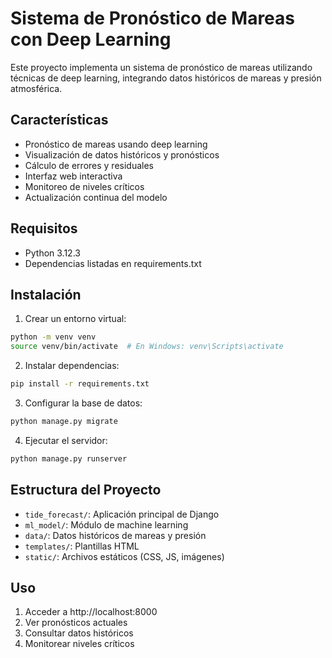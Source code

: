 # Sistema de Pronóstico de Mareas con Deep Learning

Este proyecto implementa un sistema de pronóstico de mareas utilizando técnicas de deep learning, integrando datos históricos de mareas y presión atmosférica.

## Características

- Pronóstico de mareas usando deep learning
- Visualización de datos históricos y pronósticos
- Cálculo de errores y residuales
- Interfaz web interactiva
- Monitoreo de niveles críticos
- Actualización continua del modelo

## Requisitos

- Python 3.12.3
- Dependencias listadas en requirements.txt

## Instalación

1. Crear un entorno virtual:
```bash
python -m venv venv
source venv/bin/activate  # En Windows: venv\Scripts\activate
```

2. Instalar dependencias:
```bash
pip install -r requirements.txt
```

3. Configurar la base de datos:
```bash
python manage.py migrate
```

4. Ejecutar el servidor:
```bash
python manage.py runserver
```

## Estructura del Proyecto

- `tide_forecast/`: Aplicación principal de Django
- `ml_model/`: Módulo de machine learning
- `data/`: Datos históricos de mareas y presión
- `templates/`: Plantillas HTML
- `static/`: Archivos estáticos (CSS, JS, imágenes)

## Uso

1. Acceder a http://localhost:8000
2. Ver pronósticos actuales
3. Consultar datos históricos
4. Monitorear niveles críticos 